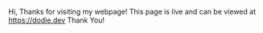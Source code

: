 
Hi, Thanks for visiting my webpage! This page is live and can be viewed at https://dodie.dev
Thank You!

